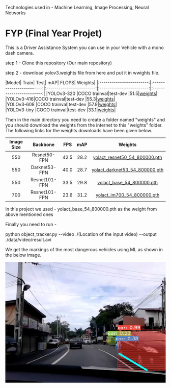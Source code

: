 Technologies used in - Machine Learning, Image Processing, Neural Networks

# FYP (Final Year Projet)

This is a Driver Assistance System you can use in your Vehicle with a mono dash camera. 



step 1 - Clone this repository (Our main repository)

step 2 - download yolov3.weights file from here and put it in wwights file. 

|Model| Train| Test| mAP| FLOPS| Weights|
|:------------------------:|:------------------------:|:------------------------:|:------------------------:|:------------------------:|
|YOLOv3-320	|COCO trainval|test-dev	|51.5|[weights](https://pjreddie.com/media/files/yolov3.weights)| 	
|YOLOv3-416|COCO trainval|test-dev |55.3|[weights](https://pjreddie.com/media/files/yolov3.weights)| 	
|YOLOv3-608	|COCO trainval|test-dev |57.9|[weights](https://pjreddie.com/media/files/yolov3.weights)| 	
|YOLOv3-tiny	|COCO trainval|test-dev |33.1|[weights](https://pjreddie.com/media/files/yolov3-tiny.weights)| 





Then in the main directory you need to create a folder named "weights" and you should download the weights from the internet to this "weights" folder. 
The following links for the weights downloads have been given below.

|Image Size| Backbone| FPS| mAP| Weights|
|:------------------------:|:------------------------:|:------------------------:|:------------------------:|:------------------------:|
|550|Resnet50-FPN|42.5|28.2|[yolact_resnet50_54_800000.pth](https://drive.google.com/file/d/1yp7ZbbDwvMiFJEq4ptVKTYTI2VeRDXl0/view)| 	
|550|Darknet53-FPN|40.0|28.7|[yolact_darknet53_54_800000.pth](https://drive.google.com/file/d/1dukLrTzZQEuhzitGkHaGjphlmRJOjVnP/view?usp=sharing)| 	
|550|Resnet101-FPN|33.5|29.8|[yolact_base_54_800000.pth](https://drive.google.com/file/d/1UYy3dMapbH1BnmtZU4WH1zbYgOzzHHf_/view?usp=sharing)| 	
|700|Resnet101-FPN|23.6|31.2|[yolact_im700_54_800000.pth](https://drive.google.com/file/d/1lE4Lz5p25teiXV-6HdTiOJSnS7u7GBzg/view?usp=sharing)| 

In this project we used - yolact_base_54_800000.pth as the weight from above mentioned ones

Finally you need to run - 

python object_tracker.py --video ./(Location of the input video) --output ./data/video/result.avi

We get the markings of the most dangerous vehicles using ML as shown in the below image.

![](images/001.jpg)



